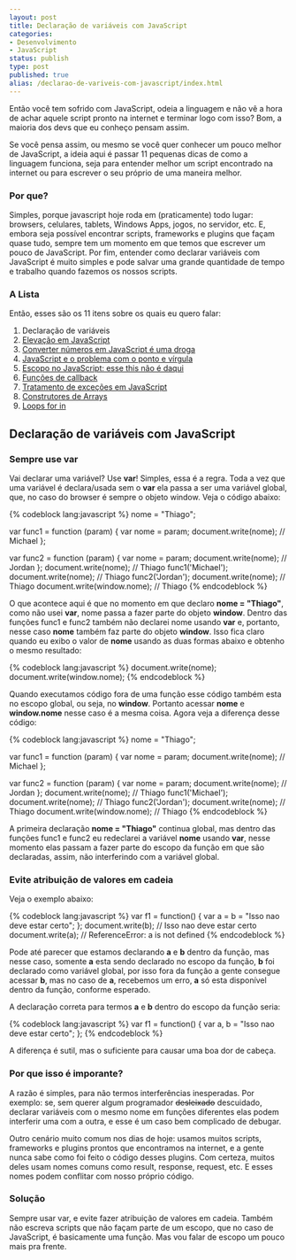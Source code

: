 ```yaml
---
layout: post
title: Declaração de variáveis com JavaScript
categories:
- Desenvolvimento
- JavaScript
status: publish
type: post
published: true
alias: /declarao-de-variveis-com-javascript/index.html
---
```

Então você tem sofrido com JavaScript, odeia a linguagem e não vê a hora de achar aquele script pronto na internet e terminar logo com isso? Bom, a maioria dos devs que eu conheço pensam assim.

Se você pensa assim, ou mesmo se você quer conhecer um pouco melhor de JavaScript, a ideia aqui é passar 11 pequenas dicas de como a linguagem funciona, seja para entender melhor um script encontrado na internet ou para escrever o seu próprio de uma maneira melhor.
<h3><strong>Por que?</strong></h3>
Simples, porque javascript hoje roda em (praticamente) todo lugar: browsers, celulares, tablets, Windows Apps, jogos, no servidor, etc. E, embora seja possível encontrar scripts, frameworks e plugins que façam quase tudo, sempre tem um momento em que temos que escrever um pouco de JavaScript. Por fim, entender como declarar variáveis com JavaScript é muito simples e pode salvar uma grande quantidade de tempo e trabalho quando fazemos os nossos scripts.
<h3><strong>A Lista</strong></h3>
Então, esses são os 11 itens sobre os quais eu quero falar:
<ol>
	<li>Declaração de variáveis</li>
	<li><a href="/blog/2012/11/05/elevao-em-javascript/">Elevação em JavaScript</a></li>
	<li><a href="/blog/2012/11/12/converter-numeros-em-javascript-e-uma-droga/">Converter números em JavaScript é uma droga</a></li>
	<li><a href="/blog/2012/11/21/javascript-ponto-virgula/">JavaScript e o problema com o ponto e vírgula</a></li>
	<li><a href="/blog/2012/11/28/escopo-no-javascript/">Escopo no JavaScript: esse this não é daqui</a></li>
	<li><a href="/blog/2012/12/05/funes-de-callback-no-javascript/">Funções de callback</a></li>
	<li><a href="/blog/2012/12/14/tratamento-de-excecoes-em-javascript/">Tratamento de exceções em JavaScript</a></li>
	<li><a href="/blog/2013/02/18/construtores-de-arrays-do-javascript/">Construtores de Arrays</a></li>
	<li><a href="/blog/2013/03/11/loops-for-in-no-javascript/">Loops for in</a></li>
</ol>
<h2>Declaração de variáveis com JavaScript</h2>
<h3><strong>Sempre use var</strong></h3>
Vai declarar uma variável? Use <strong>var</strong>! Simples, essa é a regra.
Toda a vez que uma variável é declara/usada sem o <strong>var</strong> ela passa a ser uma variável global, que, no caso do browser é sempre o objeto window.
Veja o código abaixo:

{% codeblock lang:javascript %}
nome = "Thiago";

var func1 = function (param) {
  var nome = param;
  document.write(nome); // Michael
};

var func2 = function (param) {
  var nome = param;
  document.write(nome); // Jordan
};
document.write(nome); // Thiago
func1('Michael');
document.write(nome); // Thiago
func2('Jordan');
document.write(nome); // Thiago
document.write(window.nome); // Thiago
{% endcodeblock %}

O que acontece aqui é que no momento em que declaro <strong>nome = "Thiago"</strong>, como não usei <strong>var</strong>, nome passa a fazer parte do objeto <strong>window</strong>. Dentro das funções func1 e func2 também não declarei nome usando <strong>var</strong> e, portanto, nesse caso <strong>nome</strong> também faz parte do objeto <strong>window</strong>.
Isso fica claro quando eu exibo o valor de <strong>nome</strong> usando as duas formas abaixo e obtenho o mesmo resultado:

{% codeblock lang:javascript %}
document.write(nome);
document.write(window.nome);
{% endcodeblock %}

Quando executamos código fora de uma função esse código também esta no escopo global, ou seja, no <strong>window</strong>. Portanto acessar <strong>nome</strong> e <strong>window.nome</strong> nesse caso é a mesma coisa.
Agora veja a diferença desse código:

{% codeblock lang:javascript %}
nome = "Thiago";

var func1 = function (param) {
  var nome = param;
  document.write(nome); // Michael
};

var func2 = function (param) {
  var nome = param;
  document.write(nome); // Jordan
};
document.write(nome); // Thiago
func1('Michael');
document.write(nome); // Thiago
func2('Jordan');
document.write(nome); // Thiago
document.write(window.nome); // Thiago
{% endcodeblock %}

A primeira declaração <strong>nome = "Thiago"</strong> continua global, mas dentro das funções func1 e func2 eu redeclarei a variável <strong>nome</strong> usando <strong>var</strong>, nesse momento elas passam a fazer parte do escopo da função em que são declaradas, assim, não interferindo com a variável global.
<h3>Evite atribuição de valores em cadeia</h3>
Veja o exemplo abaixo:

{% codeblock lang:javascript %}
var f1 = function() {
  var a = b = "Isso nao deve estar certo";
};
document.write(b); // Isso nao deve estar certo
document.write(a); // ReferenceError: a is not defined
{% endcodeblock %}

Pode até parecer que estamos declarando <strong>a</strong> e <strong>b</strong> dentro da função, mas nesse caso, somente <strong>a</strong> esta sendo declarado no escopo da função, <strong>b</strong> foi declarado como variável global, por isso fora da função a gente consegue acessar <strong>b</strong>, mas no caso de <strong>a</strong>, recebemos um erro, <strong>a</strong> só esta disponível dentro da função, conforme esperado.

A declaração correta para termos <strong>a</strong> e <strong>b</strong> dentro do escopo da função seria:

{% codeblock lang:javascript %}
var f1 = function() {
  var a, b = "Isso nao deve estar certo";
};
{% endcodeblock %}

A diferença é sutil, mas o suficiente para causar uma boa dor de cabeça.
<h3>Por que isso é imporante?</h3>
A razão é simples, para não termos interferências inesperadas. Por exemplo: se, sem querer algum programador <del>desleixado</del> descuidado, declarar variáveis com o mesmo nome em funções diferentes elas podem interferir uma com a outra, e esse é um caso bem complicado de debugar.

Outro cenário muito comum nos dias de hoje: usamos muitos scripts, frameworks e plugins prontos que encontramos na internet, e a gente nunca sabe como foi feito o código desses plugins. Com certeza, muitos deles usam nomes comuns como result, response, request, etc. E esses nomes podem conflitar com nosso próprio código.
<h3>Solução</h3>
Sempre usar var, e evite fazer atribuição de valores em cadeia. Também não escreva scripts que não façam parte de um escopo, que no caso de JavaScript, é basicamente uma função. Mas vou falar de escopo um pouco mais pra frente.

